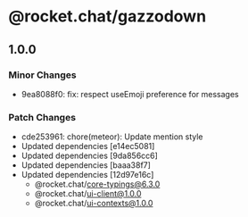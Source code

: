 # @rocket.chat/gazzodown

## 1.0.0

### Minor Changes

- 9ea8088f0: fix: respect useEmoji preference for messages

### Patch Changes

- cde253961: chore(meteor): Update mention style
- Updated dependencies [e14ec5081]
- Updated dependencies [9da856cc6]
- Updated dependencies [baaa38f7]
- Updated dependencies [12d97e16c]
  - @rocket.chat/core-typings@6.3.0
  - @rocket.chat/ui-client@1.0.0
  - @rocket.chat/ui-contexts@1.0.0
